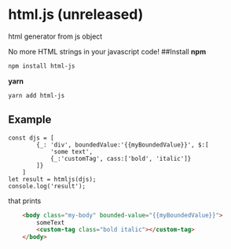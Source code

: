 # html.js (unreleased)
html generator from js object

No more HTML strings in your javascript code!
##Install
__npm__
```bash
npm install html-js
```
__yarn__
```yarn
yarn add html-js
```
## Example
```JS
const djs = [
        {_: 'div', boundedValue:'{{myBoundedValue}}', $:[
            'some text',
            {_:'customTag', cass:['bold', 'italic']} 
        ]}
    ]
let result = htmljs(djs);
console.log('result');
```
that prints 

```html
    <body class="my-body" bounded-value="{{myBoundedValue}}">
        someText
        <custom-tag class="bold italic"></custom-tag>
    </body>
```